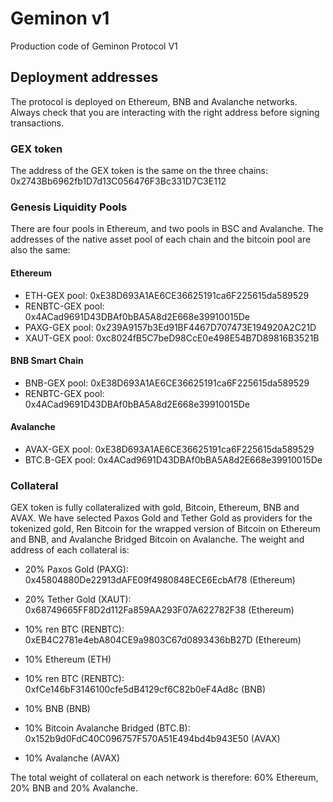 # Geminon v1
 Production code of Geminon Protocol V1

## Deployment addresses
The protocol is deployed on Ethereum, BNB and Avalanche networks. Always check that you are interacting with the right address before signing transactions.


### GEX token
The address of the GEX token is the same on the three chains:  
0x2743Bb6962fb1D7d13C056476F3Bc331D7C3E112


### Genesis Liquidity Pools
There are four pools in Ethereum, and two pools in BSC and Avalanche. The addresses of the native asset pool of each chain and the bitcoin pool are also the same:

#### Ethereum
* ETH-GEX pool: 0xE38D693A1AE6CE36625191ca6F225615da589529
* RENBTC-GEX pool: 0x4ACad9691D43DBAf0bBA5A8d2E668e39910015De
* PAXG-GEX pool: 0x239A9157b3Ed91BF4467D707473E194920A2C21D
* XAUT-GEX pool: 0xc8024fB5C7beD98CcE0e498E54B7D89816B3521B

#### BNB Smart Chain
* BNB-GEX pool: 0xE38D693A1AE6CE36625191ca6F225615da589529
* RENBTC-GEX pool: 0x4ACad9691D43DBAf0bBA5A8d2E668e39910015De

#### Avalanche
* AVAX-GEX pool: 0xE38D693A1AE6CE36625191ca6F225615da589529
* BTC.B-GEX pool: 0x4ACad9691D43DBAf0bBA5A8d2E668e39910015De


### Collateral
GEX token is fully collateralized with gold, Bitcoin, Ethereum, BNB and AVAX. We have selected Paxos Gold and Tether Gold as providers for the tokenized gold, Ren Bitcoin for the wrapped version of Bitcoin on Ethereum and BNB, and Avalanche Bridged Bitcoin on Avalanche. The weight and address of each collateral is:  

* 20% Paxos Gold (PAXG): 0x45804880De22913dAFE09f4980848ECE6EcbAf78 (Ethereum)
* 20% Tether Gold (XAUT): 0x68749665FF8D2d112Fa859AA293F07A622782F38 (Ethereum)
* 10% ren BTC (RENBTC): 0xEB4C2781e4ebA804CE9a9803C67d0893436bB27D (Ethereum)
* 10% Ethereum (ETH)  

* 10% ren BTC (RENBTC): 0xfCe146bF3146100cfe5dB4129cf6C82b0eF4Ad8c (BNB)
* 10% BNB (BNB)  

* 10% Bitcoin Avalanche Bridged (BTC.B): 0x152b9d0FdC40C096757F570A51E494bd4b943E50 (AVAX)
* 10% Avalanche (AVAX)  

The total weight of collateral on each network is therefore: 60% Ethereum, 20% BNB and 20% Avalanche.
